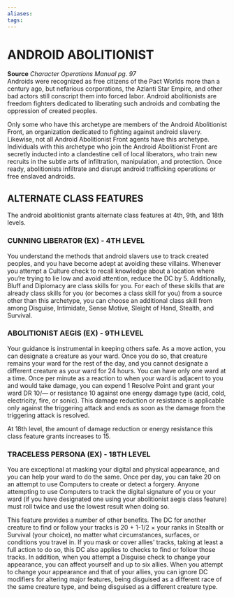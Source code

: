 ```yaml
---
aliases: 
tags: 
---
```

# ANDROID ABOLITIONIST

**Source** _Character Operations Manual pg. 97_  
Androids were recognized as free citizens of the Pact Worlds more than a century ago, but nefarious corporations, the Azlanti Star Empire, and other bad actors still conscript them into forced labor. Android abolitionists are freedom fighters dedicated to liberating such androids and combating the oppression of created peoples.

Only some who have this archetype are members of the Android Abolitionist Front, an organization dedicated to fighting against android slavery. Likewise, not all Android Abolitionist Front agents have this archetype. Individuals with this archetype who join the Android Abolitionist Front are secretly inducted into a clandestine cell of local liberators, who train new recruits in the subtle arts of infiltration, manipulation, and protection. Once ready, abolitionists infiltrate and disrupt android trafficking operations or free enslaved androids.

## ALTERNATE CLASS FEATURES

The android abolitionist grants alternate class features at 4th, 9th, and 18th levels.  

### CUNNING LIBERATOR (EX) - 4TH LEVEL

You understand the methods that android slavers use to track created peoples, and you have become adept at avoiding these villains. Whenever you attempt a Culture check to recall knowledge about a location where you’re trying to lie low and avoid attention, reduce the DC by 5. Additionally, Bluff and Diplomacy are class skills for you. For each of these skills that are already class skills for you (or becomes a class skill for you) from a source other than this archetype, you can choose an additional class skill from among Disguise, Intimidate, Sense Motive, Sleight of Hand, Stealth, and Survival.  

### ABOLITIONIST AEGIS (EX) - 9TH LEVEL

Your guidance is instrumental in keeping others safe. As a move action, you can designate a creature as your ward. Once you do so, that creature remains your ward for the rest of the day, and you cannot designate a different creature as your ward for 24 hours. You can have only one ward at a time. Once per minute as a reaction to when your ward is adjacent to you and would take damage, you can expend 1 Resolve Point and grant your ward DR 10/— or resistance 10 against one energy damage type (acid, cold, electricity, fire, or sonic). This damage reduction or resistance is applicable only against the triggering attack and ends as soon as the damage from the triggering attack is resolved.

At 18th level, the amount of damage reduction or energy resistance this class feature grants increases to 15.

### TRACELESS PERSONA (EX) - 18TH LEVEL

You are exceptional at masking your digital and physical appearance, and you can help your ward to do the same. Once per day, you can take 20 on an attempt to use Computers to create or detect a forgery. Anyone attempting to use Computers to track the digital signature of you or your ward (if you have designated one using your abolitionist aegis class feature) must roll twice and use the lowest result when doing so.

This feature provides a number of other benefits. The DC for another creature to find or follow your tracks is 20 + 1-1/2 × your ranks in Stealth or Survival (your choice), no matter what circumstances, surfaces, or conditions you travel in. If you mask or cover allies’ tracks, taking at least a full action to do so, this DC also applies to checks to find or follow those tracks. In addition, when you attempt a Disguise check to change your appearance, you can affect yourself and up to six allies. When you attempt to change your appearance and that of your allies, you can ignore DC modifiers for altering major features, being disguised as a different race of the same creature type, and being disguised as a different creature type.